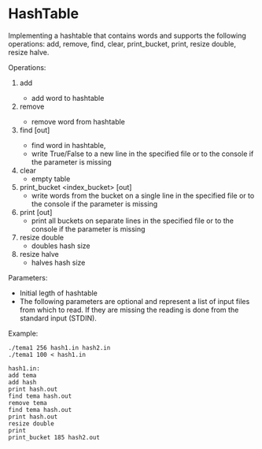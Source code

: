 # HashTable
Implementing a hashtable that contains words and supports the following operations: add, remove, find, clear, print_bucket, print, resize double, resize halve.

Operations:
1) add <word>    
   - add word to hashtable
2) remove <word> 
   - remove word from hashtable
3) find <word> [out]
   - find word in hashtable, 
   - write True/False to a new line in the specified file or to the console if the parameter is missing
4) clear
   - empty table
5) print_bucket <index_bucket> [out]
   - write words from the bucket on a single line in the specified file or to the console if the parameter is missing
6) print [out]
   - print all buckets on separate lines in the specified file or to the console if the parameter is missing
7) resize double
   - doubles hash size
8) resize halve
   - halves hash size
  
Parameters:
- Initial legth of hashtable
- The following parameters are optional and represent a list of input files from which to read. If they are missing the           reading is done from the standard input (STDIN).
  
Example:
```
./tema1 256 hash1.in hash2.in
./tema1 100 < hash1.in
    
hash1.in:
add tema
add hash
print hash.out
find tema hash.out
remove tema
find tema hash.out
print hash.out
resize double
print
print_bucket 185 hash2.out
```
    
